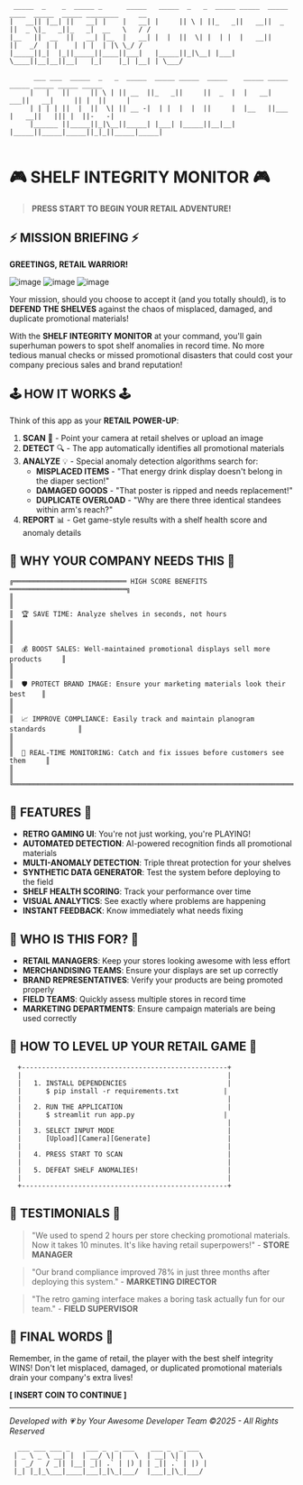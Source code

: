 ```
 _____  _    _  _____ _      _____   _____  _   _  _____ _____  _____ ____  _____  _____ ________     __
|   __|| |__| ||   __| |    |   __| |     || \ | ||_   _||   __||  _  ||  _ \|_   _||_   _|  __   \   / /
|__   ||  __  ||   __| |__  |   __| |  |  ||  \| |  | |  |   __||     ||   _/  | |    | | |  | |\ \_/ / 
|_____||_|  |_||_____||____||___|   |_____||_|\__| |___|  \____||__|__||__|   |_|    |_| |__| | \___/  
                                                                                            
      ___ ___  _____  _   _  _____  _____ _____  _____    _____ _____ _____ _____ _____ _____ 
     |   |   ||     || \ | || __  ||_   _||     ||  _  |  |   __|  ___||   __|     || |  ||     |
     | | | | ||  |  ||  \| || __ -|  | |  |  |  ||     |  |__   ||___  |   __||   ||| |  ||-   -|
     |______ ||_____||_|\__||_____| |___| |_____||__|__|  |_____||_____|_____||_|_||_____|_____|
                                                                                              
```

# 🎮 SHELF INTEGRITY MONITOR 🎮

> **PRESS START TO BEGIN YOUR RETAIL ADVENTURE!**

## ⚡ MISSION BRIEFING ⚡

**GREETINGS, RETAIL WARRIOR!**

![image](https://github.com/user-attachments/assets/f23b21f8-e101-4fc2-8de7-a2fe08a4cc85)
![image](https://github.com/user-attachments/assets/d64495f8-ed6b-4bfc-a33a-48f6a1b6cca4)
![image](https://github.com/user-attachments/assets/e14ec9bd-1414-4922-a734-071163689749)


Your mission, should you choose to accept it (and you totally should), is to **DEFEND THE SHELVES** against the chaos of misplaced, damaged, and duplicate promotional materials!

With the **SHELF INTEGRITY MONITOR** at your command, you'll gain superhuman powers to spot shelf anomalies in record time. No more tedious manual checks or missed promotional disasters that could cost your company precious sales and brand reputation!

## 🕹️ HOW IT WORKS 🕹️

Think of this app as your **RETAIL POWER-UP**:

1. **SCAN** 📸 - Point your camera at retail shelves or upload an image
2. **DETECT** 🔍 - The app automatically identifies all promotional materials
3. **ANALYZE** 💡 - Special anomaly detection algorithms search for:
   - **MISPLACED ITEMS** - "That energy drink display doesn't belong in the diaper section!"
   - **DAMAGED GOODS** - "That poster is ripped and needs replacement!"
   - **DUPLICATE OVERLOAD** - "Why are there three identical standees within arm's reach?"
4. **REPORT** 📊 - Get game-style results with a shelf health score and anomaly details

## 🚀 WHY YOUR COMPANY NEEDS THIS 🚀

```
╔════════════════════════════ HIGH SCORE BENEFITS ═════════════════════════════╗
║                                                                               ║
║  🏆 SAVE TIME: Analyze shelves in seconds, not hours                         ║
║                                                                               ║
║  💰 BOOST SALES: Well-maintained promotional displays sell more products     ║
║                                                                               ║
║  🛡️ PROTECT BRAND IMAGE: Ensure your marketing materials look their best    ║
║                                                                               ║
║  📈 IMPROVE COMPLIANCE: Easily track and maintain planogram standards        ║
║                                                                               ║
║  🔄 REAL-TIME MONITORING: Catch and fix issues before customers see them     ║
║                                                                               ║
╚═══════════════════════════════════════════════════════════════════════════════╝
```

## 🎲 FEATURES 🎲

- **RETRO GAMING UI**: You're not just working, you're PLAYING!
- **AUTOMATED DETECTION**: AI-powered recognition finds all promotional materials
- **MULTI-ANOMALY DETECTION**: Triple threat protection for your shelves
- **SYNTHETIC DATA GENERATOR**: Test the system before deploying to the field
- **SHELF HEALTH SCORING**: Track your performance over time
- **VISUAL ANALYTICS**: See exactly where problems are happening
- **INSTANT FEEDBACK**: Know immediately what needs fixing

## 🎯 WHO IS THIS FOR? 🎯

- **RETAIL MANAGERS**: Keep your stores looking awesome with less effort
- **MERCHANDISING TEAMS**: Ensure your displays are set up correctly
- **BRAND REPRESENTATIVES**: Verify your products are being promoted properly
- **FIELD TEAMS**: Quickly assess multiple stores in record time
- **MARKETING DEPARTMENTS**: Ensure campaign materials are being used correctly

## 🎪 HOW TO LEVEL UP YOUR RETAIL GAME 🎪

```
  +---------------------------------------------------+
  |                                                   |
  |   1. INSTALL DEPENDENCIES                         |
  |      $ pip install -r requirements.txt           |
  |                                                   |
  |   2. RUN THE APPLICATION                          |
  |      $ streamlit run app.py                      |
  |                                                   |
  |   3. SELECT INPUT MODE                            |
  |      [Upload][Camera][Generate]                   |
  |                                                   |
  |   4. PRESS START TO SCAN                          |
  |                                                   |
  |   5. DEFEAT SHELF ANOMALIES!                      |
  |                                                   |
  +---------------------------------------------------+
```

## 🌟 TESTIMONIALS 🌟

> "We used to spend 2 hours per store checking promotional materials. Now it takes 10 minutes. It's like having retail superpowers!" - **STORE MANAGER**

> "Our brand compliance improved 78% in just three months after deploying this system." - **MARKETING DIRECTOR**

> "The retro gaming interface makes a boring task actually fun for our team." - **FIELD SUPERVISOR**

## 🎵 FINAL WORDS 🎵

Remember, in the game of retail, the player with the best shelf integrity WINS! Don't let misplaced, damaged, or duplicated promotional materials drain your company's extra lives!

**[ INSERT COIN TO CONTINUE ]**

---

*Developed with 💗 by Your Awesome Developer Team*
*©2025 - All Rights Reserved*

```
  ___ ___ ___ _    ___ _  _ ___    ___ _  _ ___  
 | _ \ _ \ __| |  | __/ \| |   \  | __| \| |   \ 
 |  _/   / _|| |__| _|| .` | |) | | _|| .` | |) |
 |_| |_|_\___|____|___|_|\_|___/  |___|_|\_|___/ 
```
